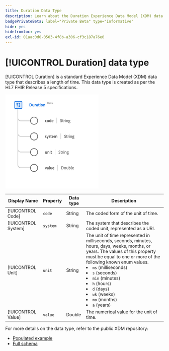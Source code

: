 ```yaml
---
title: Duration Data Type
description: Learn about the Duration Experience Data Model (XDM) data type.
badgePrivateBeta: label="Private Beta" type="Informative"
hide: yes
hidefromtoc: yes
exl-id: 01aac0d0-0503-4f8b-a306-cf3c187a76e0
---
```

# [!UICONTROL Duration] data type

[!UICONTROL Duration] is a standard Experience Data Model (XDM) data type that describes a length of time. This data type is created as per the HL7 FHIR Release 5 specifications.

![Duration data type structure](../../images/data-types/healthcare/duration.png)

| Display Name | Property | Data type | Description |
| --- | --- | --- | --- |
| [!UICONTROL Code] | `code` | String | The coded form of the unit of time. |
| [!UICONTROL System] |`system` | String | The system that describes the coded unit, represented as a URI. |
| [!UICONTROL Unit] | `unit` | String | The unit of time represented in milliseconds, seconds, minutes, hours, days, weeks, months, or years. The values of this property must be equal to one or more of the following known enum values. <li> `ms` (milliseconds) </li> <li> `s` (seconds) </li> <li> `min` (minutes) </li> <li> `h` (hours) </li>  <li> `d` (days) </li> <li> `wk` (weeks) </li> <li> `mo` (months) </li> <li> `a` (years) </li> |
| [!UICONTROL Value] |`value` | Double | The numerical value for the unit of time. |

For more details on the data type, refer to the public XDM repository:

* [Populated example](https://github.com/adobe/xdm/blob/master/extensions/industry/healthcare/fhir/datatypes/duration.example.1.json)
* [Full schema](https://github.com/adobe/xdm/blob/master/extensions/industry/healthcare/fhir/datatypes/duration.schema.json)
